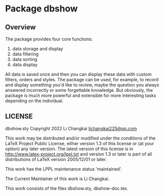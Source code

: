 
# Package dbshow

## Overview

The package provides four core functions:

1. data storage and display
2. data filtering
3. data sorting
4. data display

All data is saved once and then you can display these data with custom filters, orders and styles. The package can be used, for example, to record and display something you'd like to review, maybe the question you always answered incorrectly or some forgettable knowledge. But obviously, the package is much more powerful and extensible for more interesting tasks depending on the individual.

## LICENSE

 dbshow.sty
 Copyright 2022 Li Changkai <lichangkai225@qq.com>

This work may be distributed and/or modified under the
conditions of the LaTeX Project Public License, either version 1.3
of this license or (at your option) any later version.
The latest version of this license is in
  http://www.latex-project.org/lppl.txt
and version 1.3 or later is part of all distributions of LaTeX
version 2005/12/01 or later.

This work has the LPPL maintenance status 'maintained'.

The Current Maintainer of this work is Li Changkai.

This work consists of the files dbshow.sty, dbshow-doc.tex.
